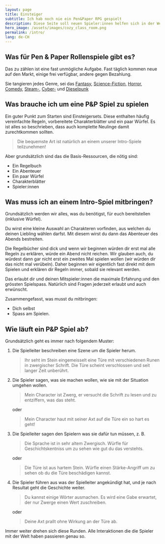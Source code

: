 ```yaml
---
layout: page
title: Einsteiger
subtitle: Ich hab noch nie ein Pen&Paper RPG gespielt
description: Diese Seite soll neuen Spieler:innen helfen sich in der Welt der P&P zurecht zu finden.
hero_image: /assets/images/cozy_class_room.png
permalink: /intro/
lang: de-CH
---
```


## Was für Pen & Paper Rollenspiele gibt es?

Das zu zählen ist eine fast unmögliche Aufgabe. Fast täglich kommen neue auf den Markt, einige frei verfügbar, andere gegen Bezahlung.

Sie tangieren jedes Genre, sei das [Fantasy](https://dnd.wizards.com/), [Science-Fiction](https://www.modiphius.net/collections/star-trek-adventures), [Horror](https://www.chaosium.com/call-of-cthulhu-rpg/), [Comedy](https://gshowitt.itch.io/honey-heist), [Steam-](https://tephrarpg.com/), [Cyber-](https://rtalsoriangames.com/cyberpunk/) und [Dieselpunk](https://www.ageofsteel.co.uk/)

## Was brauche ich um eine P&P Spiel zu spielen

Ein guter Punkt zum Starten sind Einsteigersets. Diese enthalten häufig vereinfachte Regeln, vorbereitete Charakterblätter und ein paar Würfel. Es ist alles so beschrieben, dass auch komplette Neulinge damit zurechtkommen sollten.

> Die bequemste Art ist natürlich an einem unserer Intro-Spiele teilzunehmen!

Aber grundsätzlich sind das die Basis-Ressourcen, die nötig sind:

- Ein Regelbuch
- Ein Abenteuer
- Ein paar Würfel
- Charakterblätter
- Spieler:innen

## Was muss ich an einem Intro-Spiel mitbringen?

Grundsätzlich werden wir alles, was du benötigst, für euch bereitstellen (inklusive Würfel).

Du wirst eine kleine Auswahl an Charakteren vorfinden, aus welchen du deinen Liebling wählen darfst. Mit diesem wirst du dann das Abenteuer des Abends bestreiten.

Die Regelbücher sind dick und wenn wir beginnen würden dir erst mal alle Regeln zu erklären, würde ein Abend nicht reichen. Wir glauben auch, du würdest dann gar nicht erst ein zweites Mal spielen wollen (wir würden dir das nicht mal verübeln). Daher beginnen wir eigentlich fast direkt mit dem Spielen und erklären dir Regeln immer, sobald sie relevant werden. 

Das erlaubt dir und deinen Mitspieler:innen die maximale Erfahrung und den grössten Spielspass. Natürlich sind Fragen jederzeit erlaubt und auch erwünscht.

Zusammengefasst, was musst du mitbringen:

- Dich selbst
- Spass am Spielen.

## Wie läuft ein P&P Spiel ab?

Grundsätzlich geht es immer nach folgendem Muster:

1. Die Spielleiter beschreiben eine Szene um die Spieler herum.

   > Ihr seht im Stein eingemeisselt eine Türe mit verschiedenen Runen in zwergischer Schrift. Die Türe scheint verschlossen und seit langer Zeit unberührt.

2. Die Spieler sagen, was sie machen wollen, wie sie mit der Situation umgehen wollen.

   > Mein Character ist Zwerg, er versucht die Schrift zu lesen und zu entziffern, was das steht.

   oder

   > Mein Character haut mit seiner Axt auf die Türe ein so hart es geht!

3. Die Spielleiter sagen den Spielern was sie dafür tun müssen, z. B.

   > Die Sprache ist in sehr altem Zwergisch. Würfle für Geschichtskentniss um zu sehen wie gut du das verstehts.

   oder

   > Die Türe ist aus hartem Stein. Würfle einen Stärke-Angriff um zu sehen ob du die Türe beschädigen kannst.

4. Die Spieler führen aus was der Spielleiter angekündigt hat, und je nach Resultat geht die Geschichte weiter.

   > Du kannst einige Wörter ausmachen. Es wird eine Gabe erwartet, der nur Zwerge einen Wert zuschreiben.

   oder

   > Deine Axt prallt ohne Wirkung an der Türe ab.

Immer weiter drehen sich diese Runden. Alle Interaktionen die die Spieler mit der Welt haben passieren genau so.

